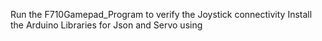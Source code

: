 Run the F710Gamepad_Program to verify the Joystick connectivity
Install the Arduino Libraries for Json and Servo using 
